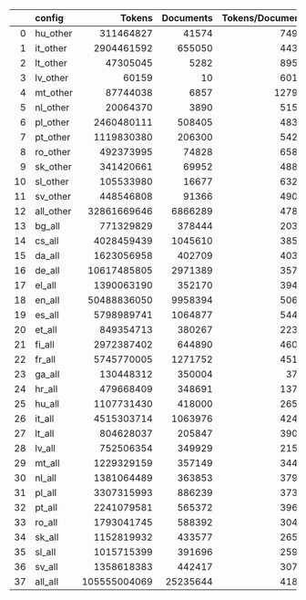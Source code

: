 |    | config    |       Tokens |   Documents |   Tokens/Document |
|---:|:----------|-------------:|------------:|------------------:|
|  0 | hu_other  |    311464827 |       41574 |              7491 |
|  1 | it_other  |   2904461592 |      655050 |              4433 |
|  2 | lt_other  |     47305045 |        5282 |              8955 |
|  3 | lv_other  |        60159 |          10 |              6015 |
|  4 | mt_other  |     87744038 |        6857 |             12796 |
|  5 | nl_other  |     20064370 |        3890 |              5157 |
|  6 | pl_other  |   2460480111 |      508405 |              4839 |
|  7 | pt_other  |   1119830380 |      206300 |              5428 |
|  8 | ro_other  |    492373995 |       74828 |              6580 |
|  9 | sk_other  |    341420661 |       69952 |              4880 |
| 10 | sl_other  |    105533980 |       16677 |              6328 |
| 11 | sv_other  |    448546808 |       91366 |              4909 |
| 12 | all_other |  32861669646 |     6866289 |              4785 |
| 13 | bg_all    |    771329829 |      378444 |              2038 |
| 14 | cs_all    |   4028459439 |     1045610 |              3852 |
| 15 | da_all    |   1623056958 |      402709 |              4030 |
| 16 | de_all    |  10617485805 |     2971389 |              3573 |
| 17 | el_all    |   1390063190 |      352170 |              3947 |
| 18 | en_all    |  50488836050 |     9958394 |              5069 |
| 19 | es_all    |   5798989741 |     1064877 |              5445 |
| 20 | et_all    |    849354713 |      380267 |              2233 |
| 21 | fi_all    |   2972387402 |      644890 |              4609 |
| 22 | fr_all    |   5745770005 |     1271752 |              4517 |
| 23 | ga_all    |    130448312 |      350004 |               372 |
| 24 | hr_all    |    479668409 |      348691 |              1375 |
| 25 | hu_all    |   1107731430 |      418000 |              2650 |
| 26 | it_all    |   4515303714 |     1063976 |              4243 |
| 27 | lt_all    |    804628037 |      205847 |              3908 |
| 28 | lv_all    |    752506354 |      349929 |              2150 |
| 29 | mt_all    |   1229329159 |      357149 |              3442 |
| 30 | nl_all    |   1381064489 |      363853 |              3795 |
| 31 | pl_all    |   3307315993 |      886239 |              3731 |
| 32 | pt_all    |   2241079581 |      565372 |              3963 |
| 33 | ro_all    |   1793041745 |      588392 |              3047 |
| 34 | sk_all    |   1152819932 |      433577 |              2658 |
| 35 | sl_all    |   1015715399 |      391696 |              2593 |
| 36 | sv_all    |   1358618383 |      442417 |              3070 |
| 37 | all_all   | 105555004069 |    25235644 |              4182 |
